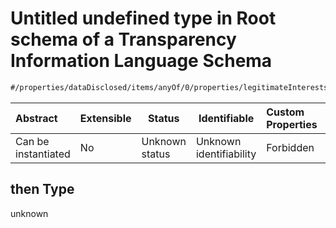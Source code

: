 # Untitled undefined type in Root schema of a Transparency Information Language Schema

```txt
#/properties/dataDisclosed/items/anyOf/0/properties/legitimateInterests/items/anyOf/0#/properties/dataDisclosed/items/anyOf/0/properties/legitimateInterests/items/anyOf/0/then
```




| Abstract            | Extensible | Status         | Identifiable            | Custom Properties | Additional Properties | Access Restrictions | Defined In                                                           |
| :------------------ | ---------- | -------------- | ----------------------- | :---------------- | --------------------- | ------------------- | -------------------------------------------------------------------- |
| Can be instantiated | No         | Unknown status | Unknown identifiability | Forbidden         | Allowed               | none                | [tilt-schema.json\*](../out/tilt-schema.json "open original schema") |

## then Type

unknown
